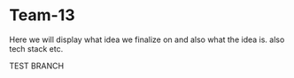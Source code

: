 # Team-13

Here we will display what idea we finalize on and also what the idea is.
also tech stack etc.

TEST BRANCH
